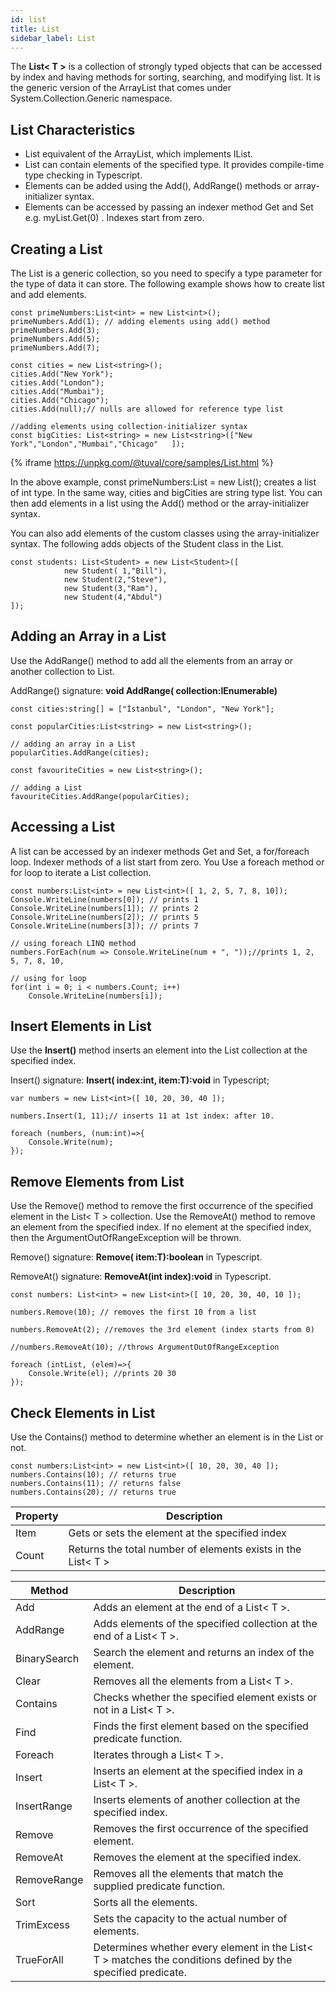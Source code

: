 ```yaml
---
id: list
title: List
sidebar_label: List
---
```


The **List< T >** is a collection of strongly typed objects that can be accessed by index and having methods for sorting, searching, and modifying list. It is the generic version of the ArrayList that comes under System.Collection.Generic namespace.

## List Characteristics

* List equivalent of the ArrayList, which implements IList.
* List can contain elements of the specified type. It provides compile-time type checking in Typescript.
* Elements can be added using the Add(), AddRange() methods or array-initializer syntax.
* Elements can be accessed by passing an indexer method Get and Set e.g. myList.Get(0) . Indexes start from zero.

## Creating a List

The List is a generic collection, so you need to specify a type parameter for the type of data it can store. The following example shows how to create list and add elements.

```tsx
const primeNumbers:List<int> = new List<int>();
primeNumbers.Add(1); // adding elements using add() method
primeNumbers.Add(3);
primeNumbers.Add(5);
primeNumbers.Add(7);

const cities = new List<string>();
cities.Add("New York");
cities.Add("London");
cities.Add("Mumbai");
cities.Add("Chicago");
cities.Add(null);// nulls are allowed for reference type list

//adding elements using collection-initializer syntax
const bigCities: List<string> = new List<string>(["New York","London","Mumbai","Chicago"   ]);

```

{% iframe https://unpkg.com/@tuval/core/samples/List.html %}

In the above example, const primeNumbers:List = new List(); creates a list of int type. In the same way, cities and bigCities are string type list. You can then add elements in a list using the Add() method or the array-initializer syntax.

You can also add elements of the custom classes using the array-initializer syntax. The following adds objects of the Student class in the List.

```tsx
const students: List<Student> = new List<Student>([
            new Student( 1,"Bill"),
            new Student(2,"Steve"),
            new Student(3,"Ram"),
            new Student(4,"Abdul")
]);
```

## Adding an Array in a List

Use the AddRange() method to add all the elements from an array or another collection to List.

AddRange() signature: __void AddRange( collection:IEnumerable)__

```tsx
const cities:string[] = ["İstanbul", "London", "New York"];

const popularCities:List<string> = new List<string>();

// adding an array in a List
popularCities.AddRange(cities);

const favouriteCities = new List<string>();

// adding a List
favouriteCities.AddRange(popularCities);
```

## Accessing a List

A list can be accessed by an indexer methods Get and Set, a for/foreach loop. Indexer methods of a list start from zero. You Use a foreach method or for loop to iterate a List collection.

```tsx
const numbers:List<int> = new List<int>([ 1, 2, 5, 7, 8, 10]);
Console.WriteLine(numbers[0]); // prints 1
Console.WriteLine(numbers[1]); // prints 2
Console.WriteLine(numbers[2]); // prints 5
Console.WriteLine(numbers[3]); // prints 7

// using foreach LINQ method
numbers.ForEach(num => Console.WriteLine(num + ", "));//prints 1, 2, 5, 7, 8, 10,

// using for loop
for(int i = 0; i < numbers.Count; i++)
    Console.WriteLine(numbers[i]);
```

## Insert Elements in List

Use the __Insert()__ method inserts an element into the List collection at the specified index.

Insert() signature: **__Insert( index:int,  item:T):void__** in Typescript;

```tsx
var numbers = new List<int>([ 10, 20, 30, 40 ]);

numbers.Insert(1, 11);// inserts 11 at 1st index: after 10.

foreach (numbers, (num:int)=>{
    Console.Write(num);
});
```

## Remove Elements from List
Use the Remove() method to remove the first occurrence of the specified element in the List< T > collection. Use the RemoveAt() method to remove an element from the specified index. If no element at the specified index, then the ArgumentOutOfRangeException will be thrown.

Remove() signature:  **__Remove( item:T):boolean__** in Typescript.

RemoveAt() signature:  **__RemoveAt(int index):void__** in Typescript.

```tsx
const numbers: List<int> = new List<int>([ 10, 20, 30, 40, 10 ]);

numbers.Remove(10); // removes the first 10 from a list

numbers.RemoveAt(2); //removes the 3rd element (index starts from 0)

//numbers.RemoveAt(10); //throws ArgumentOutOfRangeException

foreach (intList, (elem)=>{
    Console.Write(el); //prints 20 30
});
```

## Check Elements in List
Use the Contains() method to determine whether an element is in the List or not.

```tsx
const numbers:List<int> = new List<int>([ 10, 20, 30, 40 ]);
numbers.Contains(10); // returns true
numbers.Contains(11); // returns false
numbers.Contains(20); // returns true
```
| Property                                 | Description                                                                                                           |
| ---------------------------------------- | --------------------------------------------------------------------------------------------------------------------- |
| Item | Gets or sets the element at the specified index |
| Count | Returns the total number of elements exists in the List< T > |

| Method                                 | Description                                                                                                           |
| ---------------------------------------- | --------------------------------------------------------------------------------------------------------------------- |
| Add | Adds an element at the end of a List< T >. |
| AddRange | Adds elements of the specified collection at the end of a List< T >. |
| BinarySearch | Search the element and returns an index of the element. |
| Clear | Removes all the elements from a List< T >. |
| Contains | Checks whether the specified element exists or not in a List< T >. |
| Find | Finds the first element based on the specified predicate function. |
| Foreach | Iterates through a List< T >. |
| Insert | Inserts an element at the specified index in a List< T >. |
| InsertRange | Inserts elements of another collection at the specified index. |
| Remove | Removes the first occurrence of the specified element. |
| RemoveAt | Removes the element at the specified index. |
| RemoveRange | Removes all the elements that match the supplied predicate function. |
| Sort | Sorts all the elements. |
| TrimExcess | Sets the capacity to the actual number of elements. |
| TrueForAll | Determines whether every element in the List< T > matches the conditions defined by the specified predicate. |
